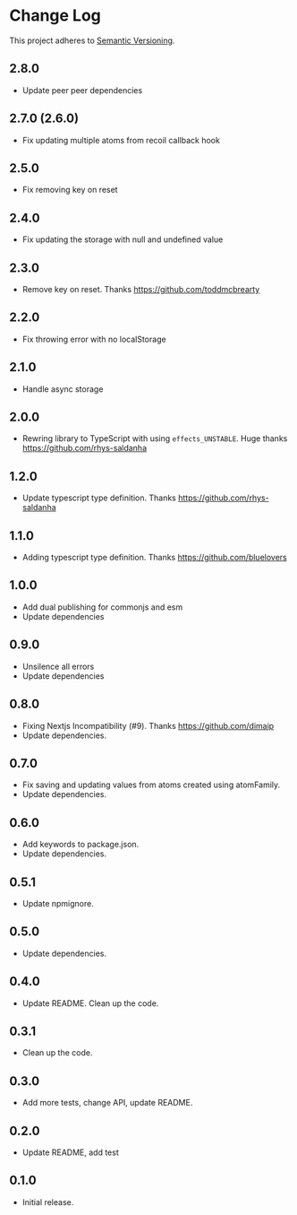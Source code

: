 # Change Log

This project adheres to [Semantic Versioning](http://semver.org/).

## 2.8.0

- Update peer peer dependencies

## 2.7.0 (2.6.0)

- Fix updating multiple atoms from recoil callback hook

## 2.5.0

- Fix removing key on reset

## 2.4.0

- Fix updating the storage with null and undefined value

## 2.3.0

- Remove key on reset. Thanks https://github.com/toddmcbrearty

## 2.2.0

- Fix throwing error with no localStorage

## 2.1.0

- Handle async storage

## 2.0.0

- Rewring library to TypeScript with using `effects_UNSTABLE`. Huge thanks
  https://github.com/rhys-saldanha

## 1.2.0

- Update typescript type definition. Thanks https://github.com/rhys-saldanha

## 1.1.0

- Adding typescript type definition. Thanks https://github.com/bluelovers

## 1.0.0

- Add dual publishing for commonjs and esm
- Update dependencies

## 0.9.0

- Unsilence all errors
- Update dependencies

## 0.8.0

- Fixing Nextjs Incompatibility (#9). Thanks https://github.com/dimaip
- Update dependencies.

## 0.7.0

- Fix saving and updating values from atoms created using atomFamily.
- Update dependencies.

## 0.6.0

- Add keywords to package.json.
- Update dependencies.

## 0.5.1

- Update npmignore.

## 0.5.0

- Update dependencies.

## 0.4.0

- Update README. Clean up the code.

## 0.3.1

- Clean up the code.

## 0.3.0

- Add more tests, change API, update README.

## 0.2.0

- Update README, add test

## 0.1.0

- Initial release.

